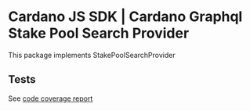 # Cardano JS SDK | Cardano Graphql Stake Pool Search Provider

This package implements StakePoolSearchProvider

## Tests

See [code coverage report]

[code coverage report]: https://input-output-hk.github.io/cardano-js-sdk/coverage/cardano-graphql-sps-provider
